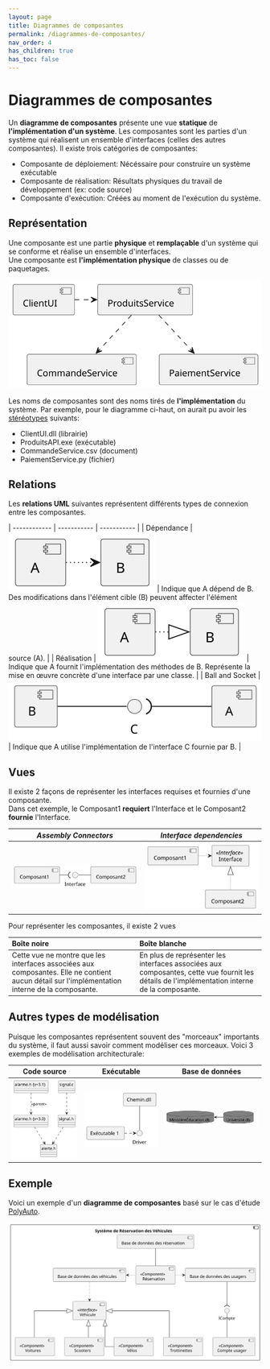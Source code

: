 ```yaml
---
layout: page
title: Diagrammes de composantes
permalink: /diagrammes-de-composantes/
nav_order: 4
has_children: true
has_toc: false
---
```


# Diagrammes de composantes

Un **diagramme de composantes** présente une vue **statique** de **l'implémentation d'un système**. Les composantes sont les parties d'un système qui réalisent un ensemble d'interfaces (celles des autres composantes). Il existe trois catégories de composantes:

- Composante de déploiement: Nécéssaire pour construire un système exécutable
- Composante de réalisation: Résultats physiques du travail de développement (ex: code source)
- Composante d'exécution: Créées au moment de l'exécution du système.

## Représentation

Une composante est une partie **physique** et **remplaçable** d'un système qui se conforme et réalise un ensemble d'interfaces.  
Une composante est **l'implémentation physique** de classes ou de paquetages.

![](/out/plant_uml/représentationComponentDiagram/représentationComponentDiagram.svg)

Les noms de composantes sont des noms tirés de **l'implémentation** du système. Par exemple, pour le diagramme ci-haut, on aurait pu avoir les [stéréotypes](../ocl-stereotypes/#stereotypes) suivants:

- ClientUI.dll (librairie)
- ProduitsAPI.exe (exécutable)
- CommandeService.csv (document)
- PaiementService.py (fichier)

## Relations

Les **relations UML** suivantes représentent différents types de connexion entre les composantes.

| ------------ | ----------- | ----------- |
| Dépendance | ![](/out/plant_uml/dependencyRelationshipComponent/dependencyRelationshipComponent.svg) | Indique que A dépend de B. Des modifications dans l'élément cible (B) peuvent affecter l'élément source (A). |
| Réalisation | ![](/out/plant_uml/realizationRelationshipComponent/realizationRelationshipComponent.svg) | Indique que A fournit l'implémentation des méthodes de B. Représente la mise en œuvre concrète d'une interface par une classe. |
| Ball and Socket | ![](/out/plant_uml/BallAndSocketRelationComponent/BallAndSocketRelationComponent.svg) | Indique que A utilise l'implémentation de l'interface C fournie par B. |

## Vues

Il existe 2 façons de représenter les interfaces requises et fournies d'une composante.  
Dans cet exemple, le Composant1 **requiert** l'Interface et le Composant2 **fournie** l'Interface.

|                            _Assembly Connectors_                            |                             _Interface dependencies_                              |
| :-------------------------------------------------------------------------: | :-------------------------------------------------------------------------------: |
| ![](/out/plant_uml/assemblyConnectorsExample/assemblyConnectorsExample.svg) | ![](/out/plant_uml/interfaceDependenciesExample/interfaceDependenciesExample.svg) |

Pour représenter les composantes, il existe 2 vues

| Boîte noire                                                                                                                                    | Boîte blanche                                                                                                                                |
| :--------------------------------------------------------------------------------------------------------------------------------------------- | :------------------------------------------------------------------------------------------------------------------------------------------- |
| Cette vue ne montre que les interfaces associées aux composantes. Elle ne contient aucun détail sur l'implémentation interne de la composante. | En plus de représenter les interfaces associées aux composantes, cette vue fournit les détails de l'implémentation interne de la composante. |

## Autres types de modélisation

Puisque les composantes représentent souvent des "morceaux" importants du système, il faut aussi savoir comment modéliser ces morceaux. Voici 3 exemples de modélisation architecturale:

|                       Code source                       |                         Exécutable                          |                            Base de données                            |
| :-----------------------------------------------------: | :---------------------------------------------------------: | :-------------------------------------------------------------------: |
| ![](/out/plant_uml/codeSourceModel/codeSourceModel.svg) | ![](/out/plant_uml/executableDiagram/executableDiagram.svg) | ![](/out/plant_uml/databaseRepresentation/databaseRepresentation.svg) |

## Exemple

Voici un exemple d'un **diagramme de composantes** basé sur le cas d'étude [PolyAuto](../polyauto/).

![](/out/plant_uml/exempleDiagComponent/exempleDiagComponent.svg)
